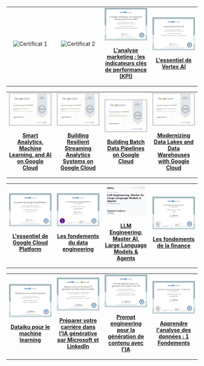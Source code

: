 <table>
  <tr>
    <td align="center" width="25%">
      <img src="image-1" alt="Certificat 1" width="100%">
      <p><strong><a href="link"></a></strong></p>
    </td>
    <td align="center" width="25%">
      <img src="image-2" alt="Certificat 2" width="100%">
      <p><strong><a href="link"></a></strong></p>
    </td>
    <td align="center" width="25%">
      <img src="Certificat-L'analyse marketing_les indicateurs cles de performance.jpeg" alt="Certificat 3" width="100%">
      <p><strong><a href="https://www.linkedin.com/learning/certificates/eb81afb123bc7018003963ba9b2a449ce5759ae8777e56774d470337129e175a">L'analyse marketing : les indicateurs clés de performance (KPI)</a></strong></p>
    </td>
    <td align="center" width="25%">
      <img src="CertificatDaccomplissement_Lessentiel de Vertex AI_page-0001.jpg" alt="Certificat 4" width="100%">
      <p><strong><a href="https://www.linkedin.com/learning/certificates/d66aaf6d3dacc8f5ff914de492494716ee7a2c2b395a1c78e10037f0bdafea33?trk=share_certificate">L'essentiel de Vertex AI </a></strong></p>
    </td>
  </tr>
</table>

<table>
  <tr>
    <td align="center" width="25%">
      <img src="coursera-Smart Analytics, Machine Learning, and AI on  Google Cloud_page-0001.jpg" alt="Certificat 1" width="100%">
      <p><strong><a href="https://coursera.org/share/89720c57426a110667ed91cc67fba512"> Smart Analytics, Machine Learning, and AI on
 Google Cloud</a></strong></p>
    </td>
    <td align="center" width="25%">
      <img src="Coursera - Building Resilient Streaming Analytics Systems on Google Cloud_page-0001.jpg" alt="Certificat 2" width="100%">
      <p><strong><a href="https://coursera.org/share/921d1f566858388f72ece391ed64f5d4"> Building Resilient Streaming Analytics Systems on
 Google Cloud</a></strong></p>
    </td>
    <td align="center" width="25%">
      <img src="Coursera - Building Batch Data Pipelines on Google Cloud_page-0001.jpg" alt="Certificat 3" width="100%">
      <p><strong><a href="https://coursera.org/share/62abe59dd660a0603fd2f80ee2fec412">Building Batch Data Pipelines on Google Cloud</a></strong></p>
    </td>
    <td align="center" width="25%">
      <img src="Coursera - Modernizing Data Lakes and Data Warehouses with Google Cloud_page-0001.jpg" alt="Certificat 4" width="100%">
      <p><strong><a href="https://coursera.org/share/0f97792d8cb61e650167a4900345f4dd">Modernizing Data Lakes and Data Warehouses with Google Cloud</a></strong></p>
    </td>
  </tr>
</table>

<table>
  <tr>
    <td align="center" width="25%">
      <img src="Google_Cloud_Plateforme.jpg" alt="Certificat 1" width="100%">
      <p><strong><a href="https://www.linkedin.com/learning/certificates/841fbf26610884edcdf0cc2f571faaf55627d906ba95939dcd7cb54aec160ffa?trk=share_certificate">L'essentiel de Google Cloud Platform</a></strong></p>
    </td>
    <td align="center" width="25%">
      <img src="Cert_Data_Ing_Fondements.jpg" alt="Certificat 2" width="100%">
      <p><strong> <a href="https://www.linkedin.com/learning/certificates/cb4f5569a00a9796a63d5acdb4c2cfc18da675b39d6961bfa6706281dccf98d1?trk=share_certificate">Les fondements du data engineering</a></strong></p>
    </td>
    <td align="center" width="25%">
      <img src="certification Udemy LLM Engineering_page-0001.jpg" alt="Certificat 3" width="100%">
      <p><strong><a href="https://www.udemy.com/certificate/UC-0fe51c35-a3d3-4c5e-9391-85f4667badf4/">LLM Engineering: Master AI, Large Language Models & Agents</a></strong></p>
    </td>
    <td align="center" width="25%">
      <img src="CertificatDaccomplissement_Les fondements de la finance_page-0001.jpg" alt="Certificat 4" width="100%">
      <p><strong><a href="https://www.linkedin.com/learning/certificates/11cea759cfb56cf4a869aedf1f6d67e74f4576fb85e3ecaffa23c013d37912f7?lipi=urn%3Ali%3Apage%3Ad_flagship3_profile_view_base_certifications_details%3BB3zQ%2BuoQRqKEeu5lEcfstA%3D%3D">Les fondements de la finance</a></strong></p>
    </td>
  </tr>
</table>

<table>
  <tr>
    <td align="center" width="25%">
      <img src="CertificatDaccomplissement_Dataiku pour le machine learning_page-0001.jpg" alt="Certificat 1" width="100%">
      <p><strong><a href="https://www.linkedin.com/learning/certificates/a5943820c0b30ad59280051dcf6751ff8c3f88d0e3006d21d6de26ce8e819022">Dataiku pour le machine learning</a></strong></p>
    </td>
    <td align="center" width="25%">
      <img src="CertificatDaccomplissement_Preparer votre carriere dans lIA generative par Microsoft et LinkedIn_page-0001.jpg" alt="Certificat 2" width="100%">
      <p><strong><a href="https://www.linkedin.com/learning/certificates/ceabeaf2a50832bded0d55fa4ab8054370384d3a33e6a58f4592ed8c4d41c89e">Préparer votre carrière dans l'IA générative par Microsoft et LinkedIn</a></strong></p>
    </td>
    <td align="center" width="25%">
      <img src="CertificatDaccomplissement_Prompt engineering pour la generation de contenu avec lIA_page-0001.jpg" alt="Certificat 3" width="100%">
      <p><strong><a href="https://www.linkedin.com/learning/certificates/40b48c4978252138b1a55333d2fb0a5023db9f9a3038a9780dda25162887bf39">Prompt engineering pour la génération de contenu avec l'IA </a></strong></p>
    </td>
    <td align="center" width="25%">
      <img src="CertificatDaccomplissement_Apprendre lanalyse des donnees  1 Fondements_page-0001.jpg" alt="Certificat 4" width="100%">
      <p><strong><a href="https://www.linkedin.com/learning/certificates/1ce885039000e5de153b1cb5c6415768042bdd43279002c964790a9485ca74fe">Apprendre l'analyse des données : 1 Fondements</a></strong></p>
    </td>
  </tr>
</table>
